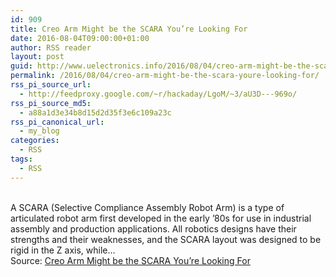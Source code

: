 ```yaml
---
id: 909
title: Creo Arm Might be the SCARA You’re Looking For
date: 2016-08-04T09:00:00+01:00
author: RSS reader
layout: post
guid: http://www.uelectronics.info/2016/08/04/creo-arm-might-be-the-scara-youre-looking-for/
permalink: /2016/08/04/creo-arm-might-be-the-scara-youre-looking-for/
rss_pi_source_url:
  - http://feedproxy.google.com/~r/hackaday/LgoM/~3/aU3D---969o/
rss_pi_source_md5:
  - a88a1d3e34b8d15d2d35f3e6c109a23c
rss_pi_canonical_url:
  - my_blog
categories:
  - RSS
tags:
  - RSS
---
```

&#013;  
A SCARA (Selective Compliance Assembly Robot Arm) is a type of articulated robot arm first developed in the early ’80s for use in industrial assembly and production applications. All robotics designs have their strengths and their weaknesses, and the SCARA layout was designed to be rigid in the Z axis, while…&#013;  
Source: <a href="http://feedproxy.google.com/~r/hackaday/LgoM/~3/aU3D---969o/" target="_blank">Creo Arm Might be the SCARA You’re Looking For</a>